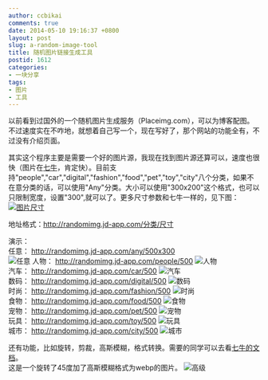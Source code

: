 ```yaml
---
author: ccbikai
comments: true
date: 2014-05-10 19:16:37 +0800
layout: post
slug: a-random-image-tool
title: 随机图片链接生成工具
postid: 1612
categories:
- 一块分享
tags:
- 图片
- 工具
---
```

以前看到过国外的一个随机图片生成服务（Placeimg.com），可以为博客配图。不过速度实在不咋地，就想着自己写一个，现在写好了，那个网站的功能全有，不过没有介绍页面。

<!-- more -->
其实这个程序主要是需要一个好的图片源，我现在找到图片源还算可以，速度也很快（图片在[七牛]()，肯定快）。目前支持"people","car","digital","fashion","food","pet","toy","city"八个分类，如果不在意分类的话，可以使用"Any"分类。大小可以使用"300x200"这个格式，也可以只限制宽度，设置"300",就可以了。更多尺寸参数和七牛一样的，见下图：  
[![图片尺寸](https://dn-mtimg.qbox.me/large/005ygACVjw1eg9dh5hm83j30e00lb41c.jpg)](http://www.miantiao.me/url/1j60QH4)

地址格式：http://randomimg.jd-app.com/分类/尺寸

演示：   
任意： http://randomimg.jd-app.com/any/500x300  
![任意](http://randomimg.jd-app.com/any/500)
人物： http://randomimg.jd-app.com/people/500
![人物](http://randomimg.jd-app.com/people/500)  
汽车： http://randomimg.jd-app.com/car/500
![汽车](http://randomimg.jd-app.com/car/500)  
数码： http://randomimg.jd-app.com/digital/500
![数码](http://randomimg.jd-app.com/digital/500)  
时尚： http://randomimg.jd-app.com/fashion/500
![时尚](http://randomimg.jd-app.com/fashion/500)  
食物： http://randomimg.jd-app.com/food/500
![食物](http://randomimg.jd-app.com/food/500)  
宠物： http://randomimg.jd-app.com/pet/500
![宠物](http://randomimg.jd-app.com/pet/500)  
玩具： http://randomimg.jd-app.com/toy/500
![玩具](http://randomimg.jd-app.com/toy/500)  
城市： http://randomimg.jd-app.com/city/500
![城市](http://randomimg.jd-app.com/city/500) 

还有功能，比如旋转，剪裁，高斯模糊，格式转换。需要的同学可以去看[七牛的文档](http://www.miantiao.me/url/1fWAF58)。  
这是一个旋转了45度加了高斯模糊格式为webp的图片。
![高级](http://randomimg.jd-app.com/digital/500/blur/3x5/rotate/45/format/webp)
